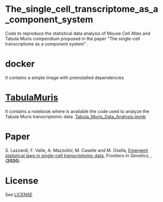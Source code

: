 # The_single_cell_transcriptome_as_a_component_system
Code to reproduce the statistical data analysis of Mouse Cell Atlas and Tabula Muris compendium proposed in the paper "The single-cell transcriptome as a component system" .

# docker
It contains a simple image with preinstalled  dependencies

# [TabulaMuris](TabulaMuris)
It contains a notebook where is available the code used to analyze the Tabula Muris transcriptomic data.
[Tabula_Muris_Data_Analysis.ipynb](TabulaMuris/Tabula_Muris_Data_Analysis.ipynb)

# Paper
S. Lazzardi, F. Valle, A. Mazzolini, M. Caselle and M. Osella, [Emergent statistical laws in single-cell transcriptomic data](), *Frontiers in Genetics*, ,(**2020**)

# License
See [LICENSE](LICENSE)
